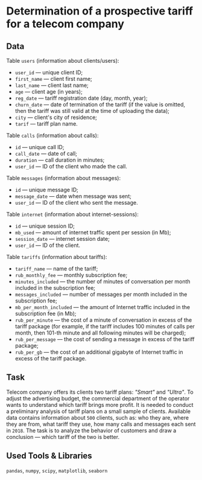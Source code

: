 # Determination of a prospective tariff for a telecom company


## Data

Table `users` (information about clients/users):

- `user_id` — unique client ID;
- `first_name` — client first name;
- `last_name` — client last name;
- `age` — client age (in years);
- `reg_date` — tariff registration date (day, month, year);
- `churn_date` — date of termination of the tariff (if the value is omitted, then the tariff was still valid at the time of uploading the data);
- `city` — client's city of residence;
- `tarif` — tariff plan name.

Table `calls` (information about calls):

- `id` — unique call ID;
- `call_date` — date of call;
- `duration` — call duration in minutes;
- `user_id` — ID of the client who made the call.

Table `messages` (information about messages):

- `id` — unique message ID;
- `message_date` — date when message was sent;
- `user_id` — ID of the client who sent the message.

Table `internet` (information about internet-sessions):

- `id` — unique session ID;
- `mb_used` — amount of internet traffic spent per session (in Mb);
- `session_date` — internet session date;
- `user_id` — ID of the client.

Table `tariffs` (information about tariffs):

- `tariff_name` — name of the tariff;
- `rub_monthly_fee` — monthly subscription fee;
- `minutes_included` — the number of minutes of conversation per month included in the subscription fee;
- `messages_included` — number of messages per month included in the subscription fee;
- `mb_per_month_included` — the amount of Internet traffic included in the subscription fee (in Mb);
- `rub_per_minute` — the cost of a minute of conversation in excess of the tariff package (for example, if the tariff includes 100 minutes of calls per month, then 101-th minute and all following minutes will be charged);
- `rub_per_message` — the cost of sending a message in excess of the tariff package;
- `rub_per_gb` — the cost of an additional gigabyte of Internet traffic in excess of the tariff package.

## Task

Telecom company offers its clients two tariff plans: _"Smart"_ and _"Ultra"_. To adjust the advertising budget, the commercial department of the operator wants to understand which tariff brings more profit.
It is needed to conduct a preliminary analysis of tariff plans on a small sample of clients. Available data contains information about `500` clients, such as: who they are, where they are from, what tariff they use, how many calls and messages each sent in `2018`. The task is to analyze the behavior of customers and draw a conclusion — which tariff of the two is better.

## Used Tools & Libraries
`pandas`, `numpy`, `scipy`, `matplotlib`, `seaborn`
